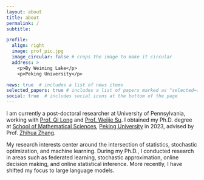 ```yaml
---
layout: about
title: about
permalink: /
subtitle: 

profile:
  align: right
  image: prof_pic.jpg
  image_circular: false # crops the image to make it circular
  address: >
    <p>By Weiming Lake</p>
    <p>Peking University</p>

news: true  # includes a list of news items
selected_papers: true # includes a list of papers marked as "selected={true}"
social: true  # includes social icons at the bottom of the page
---
```


I am currently a post-doctoral researcher at University of Pennsylvania, working with <a href="https://www.med.upenn.edu/apps/faculty/index.php/g275/p8939931"> Prof. Qi Long</a> and <a href='http://stat.wharton.upenn.edu/~suw/'>Prof. Weijie Su</a>.
I obtained my Ph.D. degree at <a href='http://english.math.pku.edu.cn/'>School of Mathematical Sciences</a>, <a href='https://english.pku.edu.cn/'>Peking University</a> in 2023, advised by Prof. <a href="http://www.math.pku.edu.cn/teachers/zhzhang/" target="_blank">Zhihua Zhang</a>.

My research interests center around the intersection of statistics, stochastic optimization, and machine learning. During my Ph.D., I conducted research in areas such as federated learning, stochastic approximation, online decision making, and online statistical inference. More recently, I have shifted my focus to large language models.